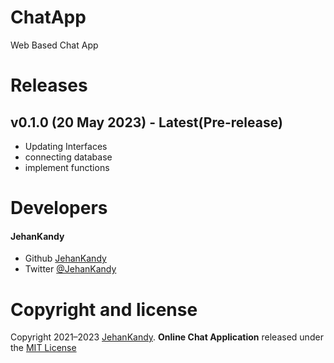 # ChatApp
 Web Based Chat App

# Releases

## v0.1.0 (20 May 2023) - Latest(Pre-release)

- Updating Interfaces
- connecting database
- implement functions

# Developers
  <h4>JehanKandy</h4>

  - Github [JehanKandy](https://github.com/JehanKandy)
  - Twitter [@JehanKandy](https://twitter.com/jehankandy)
  
# Copyright and license

Copyright 2021–2023 [JehanKandy](https://github.com/JehanKandy). <b>Online Chat Application</b> released under the [MIT License](https://github.com/JehanKandy/ChatApp/blob/main/LICENSEs)